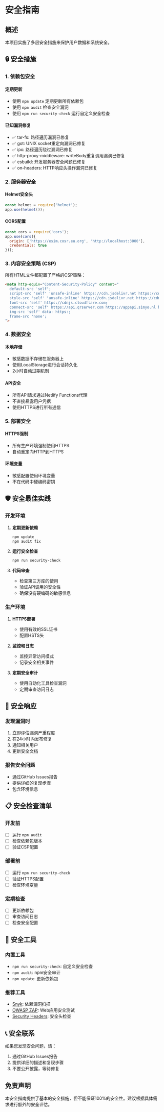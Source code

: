 # 安全指南

## 概述

本项目实施了多层安全措施来保护用户数据和系统安全。

## 🔒 安全措施

### 1. 依赖包安全

#### 定期更新
- 使用 `npm update` 定期更新所有依赖包
- 使用 `npm audit` 检查安全漏洞
- 使用 `npm run security-check` 运行自定义安全检查

#### 已知漏洞修复
- ✅ tar-fs: 路径遍历漏洞已修复
- ✅ got: UNIX socket重定向漏洞已修复
- ✅ ipx: 路径遍历绕过漏洞已修复
- ✅ http-proxy-middleware: writeBody重复调用漏洞已修复
- ✅ esbuild: 开发服务器安全问题已修复
- ✅ on-headers: HTTP响应头操作漏洞已修复

### 2. 服务器安全

#### Helmet安全头
```javascript
const helmet = require('helmet');
app.use(helmet());
```

#### CORS配置
```javascript
const cors = require('cors');
app.use(cors({
  origin: ['https://esim.cosr.eu.org', 'http://localhost:3000'],
  credentials: true
}));
```

### 3. 内容安全策略 (CSP)

所有HTML文件都配置了严格的CSP策略：

```html
<meta http-equiv="Content-Security-Policy" content="
  default-src 'self';
  script-src 'self' 'unsafe-inline' https://cdn.jsdelivr.net https://cdnjs.cloudflare.com;
  style-src 'self' 'unsafe-inline' https://cdn.jsdelivr.net https://cdnjs.cloudflare.com;
  font-src 'self' https://cdnjs.cloudflare.com;
  connect-src 'self' https://api.qrserver.com https://appapi.simyo.nl https://api.giffgaff.com https://id.giffgaff.com https://publicapi.giffgaff.com;
  img-src 'self' data: https:;
  frame-src 'none';
">
```

### 4. 数据安全

#### 本地存储
- 敏感数据不存储在服务器上
- 使用LocalStorage进行会话持久化
- 2小时自动过期机制

#### API安全
- 所有API请求通过Netlify Functions代理
- 不直接暴露用户凭据
- 使用HTTPS进行所有通信

### 5. 部署安全

#### HTTPS强制
- 所有生产环境强制使用HTTPS
- 自动重定向HTTP到HTTPS

#### 环境变量
- 敏感配置使用环境变量
- 不在代码中硬编码密钥

## 🛡️ 安全最佳实践

### 开发环境
1. **定期更新依赖**
   ```bash
   npm update
   npm audit fix
   ```

2. **运行安全检查**
   ```bash
   npm run security-check
   ```

3. **代码审查**
   - 检查第三方库的使用
   - 验证API调用的安全性
   - 确保没有硬编码的敏感信息

### 生产环境
1. **HTTPS部署**
   - 使用有效的SSL证书
   - 配置HSTS头

2. **监控和日志**
   - 监控异常访问模式
   - 记录安全相关事件

3. **定期安全审计**
   - 使用自动化工具检查漏洞
   - 定期审查访问日志

## 🚨 安全响应

### 发现漏洞时
1. 立即评估漏洞严重程度
2. 在24小时内发布修复
3. 通知相关用户
4. 更新安全文档

### 报告安全问题
- 通过GitHub Issues报告
- 提供详细的复现步骤
- 包含环境信息

## 📋 安全检查清单

### 开发前
- [ ] 运行 `npm audit`
- [ ] 检查依赖包版本
- [ ] 验证CSP配置

### 部署前
- [ ] 运行 `npm run security-check`
- [ ] 验证HTTPS配置
- [ ] 检查环境变量

### 定期检查
- [ ] 更新依赖包
- [ ] 审查访问日志
- [ ] 检查安全配置

## 🔧 安全工具

### 内置工具
- `npm run security-check`: 自定义安全检查
- `npm audit`: npm安全审计
- `npm update`: 更新依赖包

### 推荐工具
- [Snyk](https://snyk.io/): 依赖漏洞扫描
- [OWASP ZAP](https://owasp.org/www-project-zap/): Web应用安全测试
- [Security Headers](https://securityheaders.com/): 安全头检查

## 📞 安全联系

如果您发现安全问题，请：
1. 通过GitHub Issues报告
2. 提供详细的描述和复现步骤
3. 不要公开披露，等待修复

## 免责声明

本安全指南提供了基本的安全措施，但不能保证100%的安全性。建议根据具体需求进行额外的安全评估。 